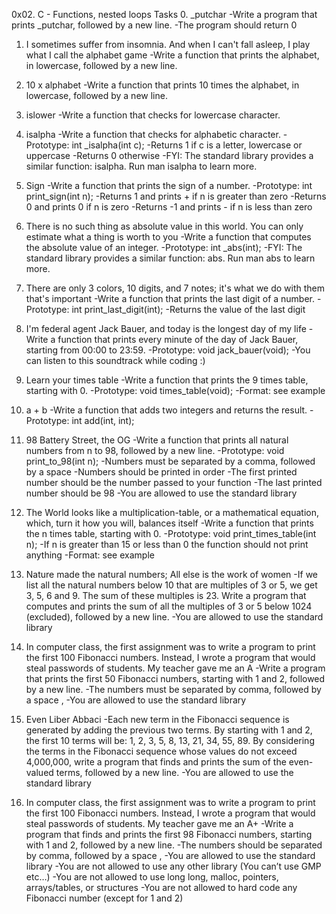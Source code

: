 0x02. C - Functions, nested loops
Tasks
0. _putchar
-Write a program that prints _putchar, followed by a new line.
-The program should return 0
  
1. I sometimes suffer from insomnia. And when I can't fall asleep, I play what I call the alphabet game
-Write a function that prints the alphabet, in lowercase, followed by a new line.
  
2. 10 x alphabet
-Write a function that prints 10 times the alphabet, in lowercase, followed by a new line.

3. islower
-Write a function that checks for lowercase character.
  
4. isalpha
-Write a function that checks for alphabetic character.
-Prototype: int _isalpha(int c);
-Returns 1 if c is a letter, lowercase or uppercase
-Returns 0 otherwise
-FYI: The standard library provides a similar function: isalpha. Run man isalpha to learn more.

5. Sign
-Write a function that prints the sign of a number.
-Prototype: int print_sign(int n);
-Returns 1 and prints + if n is greater than zero
-Returns 0 and prints 0 if n is zero
-Returns -1 and prints - if n is less than zero
  
6. There is no such thing as absolute value in this world. You can only estimate what a thing is worth to you
-Write a function that computes the absolute value of an integer.
-Prototype: int _abs(int);
-FYI: The standard library provides a similar function: abs. Run man abs to learn more.
  
7. There are only 3 colors, 10 digits, and 7 notes; it's what we do with them that's important
-Write a function that prints the last digit of a number.
-Prototype: int print_last_digit(int);
-Returns the value of the last digit

8. I'm federal agent Jack Bauer, and today is the longest day of my life
-Write a function that prints every minute of the day of Jack Bauer, starting from 00:00 to 23:59.
-Prototype: void jack_bauer(void);
-You can listen to this soundtrack while coding :)
  
9. Learn your times table
-Write a function that prints the 9 times table, starting with 0.
-Prototype: void times_table(void);
-Format: see example

10. a + b
-Write a function that adds two integers and returns the result.
-Prototype: int add(int, int);
 
11. 98 Battery Street, the OG
-Write a function that prints all natural numbers from n to 98, followed by a new line.
-Prototype: void print_to_98(int n);
-Numbers must be separated by a comma, followed by a space
-Numbers should be printed in order
-The first printed number should be the number passed to your function
-The last printed number should be 98
-You are allowed to use the standard library
  
12. The World looks like a multiplication-table, or a mathematical equation, which, turn it how you will, balances itself
-Write a function that prints the n times table, starting with 0.
-Prototype: void print_times_table(int n);
-If n is greater than 15 or less than 0 the function should not print anything
-Format: see example
  
13. Nature made the natural numbers; All else is the work of women
-If we list all the natural numbers below 10 that are multiples of 3 or 5, we get 3, 5, 6 and 9. The sum of these multiples is 23. Write a program that computes and prints the sum of all the multiples of 3 or 5 below 1024 (excluded), followed by a new line.
-You are allowed to use the standard library
 
14. In computer class, the first assignment was to write a program to print the first 100 Fibonacci numbers. Instead, I wrote a program that would steal passwords of students. My teacher gave me an A
-Write a program that prints the first 50 Fibonacci numbers, starting with 1 and 2, followed by a new line.
-The numbers must be separated by comma, followed by a space , 
-You are allowed to use the standard library
  
15. Even Liber Abbaci
-Each new term in the Fibonacci sequence is generated by adding the previous two terms. By starting with 1 and 2, the first 10 terms will be: 1, 2, 3, 5, 8, 13, 21, 34, 55, 89. By considering the terms in the Fibonacci sequence whose values do not exceed 4,000,000, write a program that finds and prints the sum of the even-valued terms, followed by a new line.
-You are allowed to use the standard library
  
16. In computer class, the first assignment was to write a program to print the first 100 Fibonacci numbers. Instead, I wrote a program that would steal passwords of students. My teacher gave me an A+
-Write a program that finds and prints the first 98 Fibonacci numbers, starting with 1 and 2, followed by a new line.
-The numbers should be separated by comma, followed by a space ,
-You are allowed to use the standard library
-You are not allowed to use any other library (You can’t use GMP etc…)
-You are not allowed to use long long, malloc, pointers, arrays/tables, or structures
-You are not allowed to hard code any Fibonacci number (except for 1 and 2)


